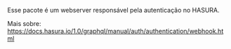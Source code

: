Esse pacote é um webserver responsável pela autenticação no HASURA.

Mais sobre:
https://docs.hasura.io/1.0/graphql/manual/auth/authentication/webhook.html
